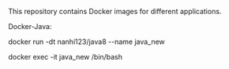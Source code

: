 This repository contains Docker images for different applications.

Docker-Java:


docker run -dt nanhi123/java8 --name java_new


docker exec -it java_new /bin/bash
